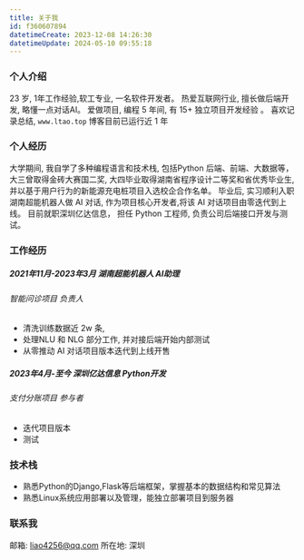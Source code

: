 ```yaml
---
title: 关于我
id: f360607894
datetimeCreate: 2023-12-08 14:26:30
datetimeUpdate: 2024-05-10 09:55:18
---
```



### 个人介绍
23 岁, 1年工作经验,软工专业, 一名软件开发者。
热爱互联网行业, 擅长做后端开发, 略懂一点对话AI。
爱做项目, 编程 5 年间, 有 15+ 独立项目开发经验 。
喜欢记录总结, `www.ltao.top` 博客目前已运行近 1 年

### 个人经历
大学期间, 我自学了多种编程语言和技术栈, 包括Python 后端、前端、大数据等，大三曾取得金砖大赛国二奖,
大四毕业取得湖南省程序设计二等奖和省优秀毕业生,并以基于用户行为的新能源充电桩项目入选校企合作名单。
毕业后, 实习顺利入职湖南超能机器人做 AI 对话, 作为项目核心开发者,将该 AI 对话项目由零迭代到上线。
目前就职深圳亿达信息， 担任 Python 工程师, 负责公司后端接口开发与测试。

### 工作经历
##### 2021年11月-2023年3月 湖南超能机器人 AI助理
###### 智能问诊项目 负责人
- 清洗训练数据近 2w 条, 
- 处理NLU 和 NLG 部分工作, 并对接后端开始内部测试
- 从零推动 AI 对话项目版本迭代到上线开售
##### 2023年4月-至今 深圳亿达信息 Python开发
###### 支付分账项目 参与者
- 迭代项目版本
- 测试

### 技术栈
- 熟悉Python的Django,Flask等后端框架，掌握基本的数据结构和常见算法 
- 熟悉Linux系统应用部署以及管理，能独立部署项目到服务器
### 联系我
邮箱: liao4256@qq.com
所在地: 深圳 
